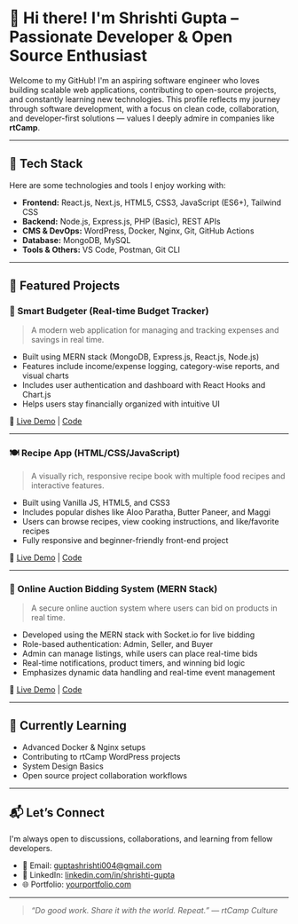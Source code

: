 # 👋 Hi there! I'm Shrishti Gupta – Passionate Developer & Open Source Enthusiast

Welcome to my GitHub! I'm an aspiring software engineer who loves building scalable web applications, contributing to open-source projects, and constantly learning new technologies. This profile reflects my journey through software development, with a focus on clean code, collaboration, and developer-first solutions — values I deeply admire in companies like **rtCamp**.

---

## 🔧 Tech Stack

Here are some technologies and tools I enjoy working with:

- **Frontend:** React.js, Next.js, HTML5, CSS3, JavaScript (ES6+), Tailwind CSS  
- **Backend:** Node.js, Express.js, PHP (Basic), REST APIs  
- **CMS & DevOps:** WordPress, Docker, Nginx, Git, GitHub Actions  
- **Database:** MongoDB, MySQL  
- **Tools & Others:** VS Code, Postman, Git CLI  

---

## 🚀 Featured Projects

### 💸 Smart Budgeter (Real-time Budget Tracker)
> A modern web application for managing and tracking expenses and savings in real time.

- Built using MERN stack (MongoDB, Express.js, React.js, Node.js)
- Features include income/expense logging, category-wise reports, and visual charts
- Includes user authentication and dashboard with React Hooks and Chart.js
- Helps users stay financially organized with intuitive UI

🔗 [Live Demo](https://your-link.com) | [Code](https://github.com/Shrishti-gupta123/smart-budgeter)

---

### 🍽️ Recipe App (HTML/CSS/JavaScript)
> A visually rich, responsive recipe book with multiple food recipes and interactive features.

- Built using Vanilla JS, HTML5, and CSS3
- Includes popular dishes like Aloo Paratha, Butter Paneer, and Maggi
- Users can browse recipes, view cooking instructions, and like/favorite recipes
- Fully responsive and beginner-friendly front-end project

🔗 [Live Demo](https://your-link.com) | [Code](https://github.com/Shrishti-gupta123/recipe-app)

---

### 🧾 Online Auction Bidding System (MERN Stack)
> A secure online auction system where users can bid on products in real time.

- Developed using the MERN stack with Socket.io for live bidding
- Role-based authentication: Admin, Seller, and Buyer
- Admin can manage listings, while users can place real-time bids
- Real-time notifications, product timers, and winning bid logic
- Emphasizes dynamic data handling and real-time event management

🔗 [Live Demo](https://your-link.com) | [Code](https://github.com/Shrishti-gupta123/auction-bidding-system)

---


## 🌱 Currently Learning

- Advanced Docker & Nginx setups  
- Contributing to rtCamp WordPress projects  
- System Design Basics  
- Open source project collaboration workflows  

---

## 📬 Let’s Connect

I'm always open to discussions, collaborations, and learning from fellow developers.

- 📧 Email: [guptashrishti004@gmail.com](mailto:youremail@example.com)  
- 💼 LinkedIn: [linkedin.com/in/shrishti-gupta](https://linkedin.com/in/yourname)  
- 🌐 Portfolio: [yourportfolio.com](https://127.0.0.1:5500/index.html)

---

> *“Do good work. Share it with the world. Repeat.” — rtCamp Culture*
